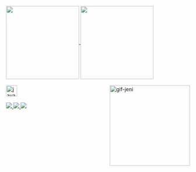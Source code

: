 <a href="https://github.com/JeniferPereiraGarcia/github-readme-stats">
  <img height=200 align="center" src="https://github-readme-stats.vercel.app/api?username=JeniferPereiraGarcia&theme=date_night" />
</a>
<a href="https://github.com/anuraghazra/convoychat">
  <img height=200 align="center" src="https://github-readme-stats.vercel.app/api/top-langs?username=JeniferPereiraGarcia&theme=date_night&layout=donut&langs_count=8&card_width=320" />
</a>

<div style="display" : inline_block><br>
  <img align="center" alt="java" height="30" widht="40" src="https://cdn.jsdelivr.net/gh/devicons/devicon@latest/icons/java/java-original.svg" />
  <img align="right" alt="gif-jeni" height="220" widht="150" src="https://cdn-useast1.kapwing.com/teams/669844bf62bbd8a446368469/jobs/669844cf7bd3f440d886d3c3/final_669844c01d2dbdef6bfdc08f_74792.gif?GoogleAccessId=prod-sa-videoprocessing%40kapwing-prod.iam.gserviceaccount.com&Expires=1721859956&Signature=S6zwv5cZzs2ODNplFwSXgoDZFfRJHVn6ZxAXV3GY2Fu0ZOsfeaYeUPb%2FSx2tmWsImutFXgMmYKyWz8YQH7tpMPOkoA4WMBNQTN6wa%2FlSqEqmMqj346CE5KOD586DeaIKt4UrX7ezY2EBFt065MowhrHu%2FQ9l3Gnev1cLe2Kd3j1%2BZ4R0rYWjIDazUW8kLhwwWhHkFWnY62J%2Bq9ZRPpwNkK6HZbRc7KQXWvP%2FasF%2FV8ubYJDHnd2P6eTR%2BQ97pimtE8T9iMTjUwzfugGy8iqC5O%2BFEjyy6xv7gHv4jt%2FNinHnh94VS6E0%2B9UyENaI70Fb4Apn0Qh6KnBgPphjfIr7AQ%3D%3D">

</div>          
<br>
<div>
  <a href="https://www.linkedin.com/in/jenifer-pereira-garcia-3480a4246/" target=_blank><img src="https://img.shields.io/badge/LinkedIn-0077B5?style=for-the-badge&logo=linkedin&logoColor=white">
  <a href="https://www.instagram.com/jeniigarcia__/" target=_blank><img src="https://img.shields.io/badge/Instagram-E4405F?style=for-the-badge&logo=instagram&logoColor=white">
  <a href="https://x.com/JeniJava" target=_blank><img src="https://img.shields.io/badge/Twitter-1DA1F2?style=for-the-badge&logo=twitter&logoColor=white">
</div>
